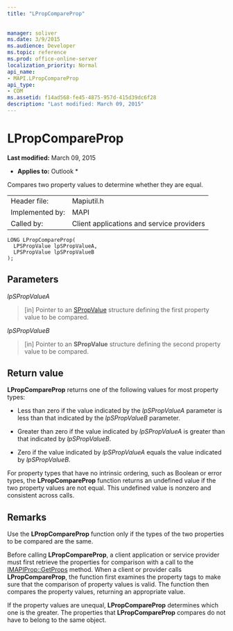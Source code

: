 ```yaml
---
title: "LPropCompareProp"
 
 
manager: soliver
ms.date: 3/9/2015
ms.audience: Developer
ms.topic: reference
ms.prod: office-online-server
localization_priority: Normal
api_name:
- MAPI.LPropCompareProp
api_type:
- COM
ms.assetid: f14ad568-fe45-4875-957d-415d39dc6f28
description: "Last modified: March 09, 2015"
---
```


# LPropCompareProp

 **Last modified:** March 09, 2015 
  
 * **Applies to:** Outlook * 
  
Compares two property values to determine whether they are equal. 
  
|||
|:-----|:-----|
|Header file:  <br/> |Mapiutil.h  <br/> |
|Implemented by:  <br/> |MAPI  <br/> |
|Called by:  <br/> |Client applications and service providers  <br/> |
   
```
LONG LPropCompareProp(
  LPSPropValue lpSPropValueA,
  LPSPropValue lpSPropValueB
);
```

## Parameters

 _lpSPropValueA_
  
> [in] Pointer to an [SPropValue](spropvalue.md) structure defining the first property value to be compared. 
    
 _lpSPropValueB_
  
> [in] Pointer to an **SPropValue** structure defining the second property value to be compared. 
    
## Return value

 **LPropCompareProp** returns one of the following values for most property types: 
  
- Less than zero if the value indicated by the  _lpSPropValueA_ parameter is less than that indicated by the  _lpSPropValueB_ parameter. 
    
- Greater than zero if the value indicated by  _lpSPropValueA_ is greater than that indicated by  _lpSPropValueB_.
    
- Zero if the value indicated by  _lpSPropValueA_ equals the value indicated by  _lpSPropValueB_. 
    
For property types that have no intrinsic ordering, such as Boolean or error types, the **LPropCompareProp** function returns an undefined value if the two property values are not equal. This undefined value is nonzero and consistent across calls. 
  
## Remarks

Use the **LPropCompareProp** function only if the types of the two properties to be compared are the same. 
  
Before calling **LPropCompareProp**, a client application or service provider must first retrieve the properties for comparison with a call to the [IMAPIProp::GetProps](imapiprop-getprops.md) method. When a client or provider calls **LPropCompareProp**, the function first examines the property tags to make sure that the comparison of property values is valid. The function then compares the property values, returning an appropriate value. 
  
If the property values are unequal, **LPropCompareProp** determines which one is the greater. The properties that **LPropCompareProp** compares do not have to belong to the same object. 
  


